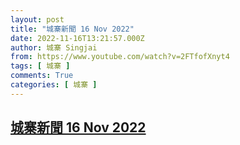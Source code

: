 ```yaml
---
layout: post
title: "城寨新聞 16 Nov 2022"
date: 2022-11-16T13:21:57.000Z
author: 城寨 Singjai
from: https://www.youtube.com/watch?v=2FTfofXnyt4
tags: [ 城寨 ]
comments: True
categories: [ 城寨 ]
---
```

<!--1668604917000-->
[城寨新聞 16 Nov 2022](https://www.youtube.com/watch?v=2FTfofXnyt4)
------

<div>

</div>
